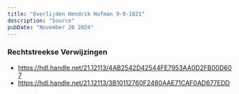 ```yaml
---
title: "Overlijden Hendrik Hofman 9-9-1821"
description: "Source"
pubDate: "November 20 2024"
---
```


### Rechtstreekse Verwijzingen
- https://hdl.handle.net/21.12113/4AB2542D42544FE7953AA0D2FB00D607
- https://hdl.handle.net/21.12113/3B10112760F2480AAE71CAF0AD677EDD